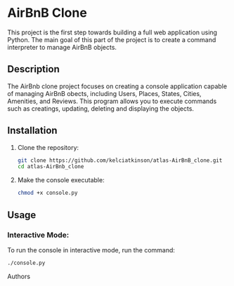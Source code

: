 # AirBnB Clone
This project is the first step towards building a full web application using Python. The main goal of this part of the project is to create a command interpreter to manage AirBnB objects.

## Description
The AirBnb clone project focuses on creating a console application capable of managing AirBnB obects, including Users, Places, States, Cities, Amenities, and Reviews. This program allows you to execute commands such as creatings, updating, deleting and displaying the objects.

## Installation
1. Clone the repository:
   ```sh
   git clone https://github.com/kelciatkinson/atlas-AirBnB_clone.git
   cd atlas-AirBnb_clone
   ```
2. Make the console executable:
   ```sh
   chmod +x console.py
   ```

## Usage

### Interactive Mode:

To run the console in interactive mode, run the command:
```sh
./console.py
```

Authors
